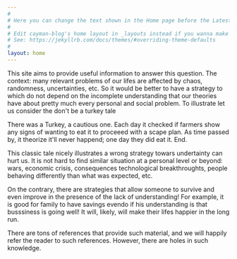 ```yaml
---
#
# Here you can change the text shown in the Home page before the Latest Posts section.
#
# Edit cayman-blog's home layout in _layouts instead if you wanna make some changes
# See: https://jekyllrb.com/docs/themes/#overriding-theme-defaults
#
layout: home
---
```

This site aims to provide useful information to answer this question.
The context: many relevant problems of our lifes are affected by chaos, 
randomness, uncertainties, etc. So it would be 
better to have a strategy to which do not depend on the incomplete
understanding that our theories have about pretty much every personal
and social problem. To illustrate let us consider the 
don't be a turkey tale

There was a Turkey, a cautious one. Each day it checked if farmers
show any signs of wanting to eat it to proceeed with a scape plan. 
As time passed by, it theorize it'll never happend; one day they did eat it. 
End.

This classic tale nicely illustrates a wrong strategy towars undertainty 
can hurt us. It is not hard to find similar situation
at a personal level or beyond: wars, economic crisis, consequences
technological breakthroughts, people behaving differently 
than what was expected, etc.

On the contrary, there are strategies that allow someone to 
survive and even improve in the presence of the lack of 
understanding! For example, it is good for family to have savings 
evendo if his understanding is that busssiness is going well!
It will, likely, will make their lifes happier in the long run.

There are tons of references that provide such material, and we will 
happily refer the reader to such references. However, there are holes 
in such knowledge. 




